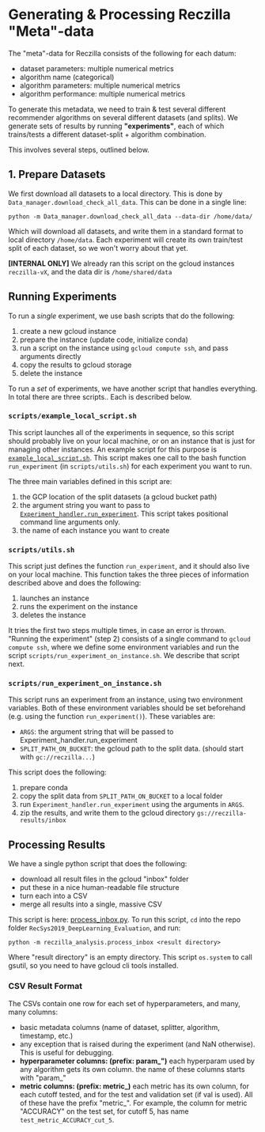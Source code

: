 
# Generating & Processing Reczilla "Meta"-data

The "meta"-data for Reczilla consists of the following for each datum:
- dataset parameters: multiple numerical metrics
- algorithm name (categorical)
- algorithm parameters: multiple numerical metrics
- algorithm performance: multiple numerical metrics

To generate this metadata, we need to train & test several different recommender algorithms on several different datasets (and splits). We generate sets of results by running **"experiments"**, each of which trains/tests a different dataset-split + algorithm combination.

This involves several steps, outlined below.

## 1. Prepare Datasets

We first download all datasets to a local directory. This is done by `Data_manager.download_check_all_data`. This can be done in a single line:

```commandline
python -m Data_manager.download_check_all_data --data-dir /home/data/
```

Which will download all datasets, and write them in a standard format to local directory `/home/data`. Each experiment will create its own train/test split of each dataset, so we won't worry about that yet. 

**[INTERNAL ONLY]** We already ran this script on the gcloud instances `reczilla-vX`, and the data dir is `/home/shared/data`

## Running Experiments

To run a _single_ experiment, we use bash scripts that do the following:
1. create a new gcloud instance
2. prepare the instance (update code, initialize conda)
3. run a script on the instance using `gcloud compute ssh`, and pass arguments directly
4. copy the results to gcloud storage
5. delete the instance

To run a _set_ of experiments, we have another script that handles everything. In total there are three scripts.. Each is described below.

### `scripts/example_local_script.sh`

This script launches all of the experiments in sequence, so this script should probably live on your local machine, or on an instance that is just for managing other instances. An example script for this purpose is [`example_local_script.sh`](https://github.com/naszilla/reczilla/blob/main/scripts/example_local_script.sh). This script makes one call to the bash function `run_experiment` (in `scripts/utils.sh`) for each experiment you want to run. 

The three main variables defined in this script are:
1. the GCP location of the split datasets (a gcloud bucket path)
2. the argument string you want to pass to [`Experiment_handler.run_experiment`](https://github.com/naszilla/reczilla/blob/main/RecSys2019_DeepLearning_Evaluation/Experiment_handler/run_experiment.py). This script takes positional command line arguments only.
3. the name of each instance you want to create

### `scripts/utils.sh`

This script just defines the function `run_experiment`, and it should also live on your local machine. This function takes the three pieces of information described above and does the following:

1. launches an instance
2. runs the experiment on the instance
3. deletes the instance

It tries the first two steps multiple times, in case an error is thrown. "Running the experiment" (step 2) consists of a single command to `gcloud compute ssh`, where we define some environment variables and run the script `scripts/run_experiment_on_instance.sh`. We describe that script next.

### `scripts/run_experiment_on_instance.sh`

This script runs an experiment from an instance, using two environment variables. Both of these environment variables should be set beforehand (e.g. using the function `run_experiment()`). These variables are:
- `ARGS`: the argument string that will be passed to Experiment_handler.run_experiment
- `SPLIT_PATH_ON_BUCKET`: the gcloud path to the split data. (should start with `gc://reczilla...`)

This script does the following:
1. prepare conda
2. copy the split data from `SPLIT_PATH_ON_BUCKET` to a local folder
3. run `Experiment_handler.run_experiment` using the arguments in `ARGS`.
4. zip the results, and write them to the gcloud directory `gs://reczilla-results/inbox`


## Processing Results

We have a single python script that does the following:
- download all result files in the gcloud "inbox" folder
- put these in a nice human-readable file structure
- turn each into a CSV
- merge all results into a single, massive CSV

This script is here: [process_inbox.py](https://github.com/naszilla/reczilla/blob/main/RecSys2019_DeepLearning_Evaluation/reczilla_analysis/process_inbox.py). To run this script, `cd` into the repo folder `RecSys2019_DeepLearning_Evaluation`, and run:

```
python -m reczilla_analysis.process_inbox <result directory>
```

Where "result directory" is an empty directory. This script `os.system` to call gsutil, so you need to have gcloud cli tools installed. 

### CSV Result Format

The CSVs contain one row for each set of hyperparameters, and many, many columns:
- basic metadata columns (name of dataset, splitter, algorithm, timestamp, etc.)
- any exception that is raised during the experiment (and NaN otherwise). This is useful for debugging.
- **hyperparameter columns: (prefix: param\_")** each hyperparam used by any algorithm gets its own column. the name of these columns starts with "param\_"
- **metric columns: (prefix: metric\_)** each metric has its own column, for each cutoff tested, and for the test and validation set (if val is used). All of these have the prefix "metric\_". For example, the column for metric "ACCURACY" on the test set, for cutoff 5, has name `test_metric_ACCURACY_cut_5`.


